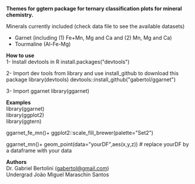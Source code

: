 <b>Themes for ggtern package for ternary classification plots for mineral chemistry.</b>

Minerals currently included (check data file to see the available datasets)
- Garnet (including (1) Fe+Mn, Mg and Ca and (2) Mn, Mg and Ca)
- Tourmaline (Al-Fe-Mg)

<b>How to use</b>                                                  
1- Install devtools in R
install.packages("devtools")

2- Import dev tools from library and use install_github to download this package
library(devtools)
devtools::install_github("gabertol/ggarnet")

3- Import ggarnet
library(ggarnet)

<b>Examples</b>                                            
library(ggarnet)                                 
library(ggplot2)                             
library(ggtern)                                     

ggarnet_fe_mn()+
ggplot2::scale_fill_brewer(palette="Set2")

ggarnet_mn()+
geom_point(data="yourDF",aes(x,y,z)) # replace yourDF by a dataframe with your data


<b>Authors</b>                                                 
Dr. Gabriel Bertolini   (gabertol@gmail.com)                                              
Undergrad João Miguel Maraschin Santos

